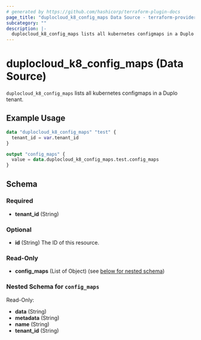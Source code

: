 ```yaml
---
# generated by https://github.com/hashicorp/terraform-plugin-docs
page_title: "duplocloud_k8_config_maps Data Source - terraform-provider-duplocloud"
subcategory: ""
description: |-
  duplocloud_k8_config_maps lists all kubernetes configmaps in a Duplo tenant.
---
```


# duplocloud_k8_config_maps (Data Source)

`duplocloud_k8_config_maps` lists all kubernetes configmaps in a Duplo tenant.

## Example Usage

```terraform
data "duplocloud_k8_config_maps" "test" {
  tenant_id = var.tenant_id
}

output "config_maps" {
  value = data.duplocloud_k8_config_maps.test.config_maps
}
```

<!-- schema generated by tfplugindocs -->
## Schema

### Required

- **tenant_id** (String)

### Optional

- **id** (String) The ID of this resource.

### Read-Only

- **config_maps** (List of Object) (see [below for nested schema](#nestedatt--config_maps))

<a id="nestedatt--config_maps"></a>
### Nested Schema for `config_maps`

Read-Only:

- **data** (String)
- **metadata** (String)
- **name** (String)
- **tenant_id** (String)


